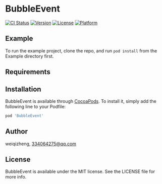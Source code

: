 # BubbleEvent

[![CI Status](https://img.shields.io/travis/weiqizheng/BubbleEvent.svg?style=flat)](https://travis-ci.org/weiqizheng/BubbleEvent)
[![Version](https://img.shields.io/cocoapods/v/BubbleEvent.svg?style=flat)](https://cocoapods.org/pods/BubbleEvent)
[![License](https://img.shields.io/cocoapods/l/BubbleEvent.svg?style=flat)](https://cocoapods.org/pods/BubbleEvent)
[![Platform](https://img.shields.io/cocoapods/p/BubbleEvent.svg?style=flat)](https://cocoapods.org/pods/BubbleEvent)

## Example

To run the example project, clone the repo, and run `pod install` from the Example directory first.

## Requirements

## Installation

BubbleEvent is available through [CocoaPods](https://cocoapods.org). To install
it, simply add the following line to your Podfile:

```ruby
pod 'BubbleEvent'
```

## Author

weiqizheng, 334064275@qq.com

## License

BubbleEvent is available under the MIT license. See the LICENSE file for more info.
